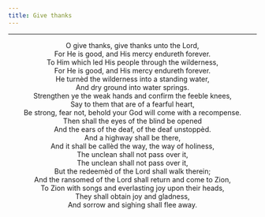 ```yaml
---
title: Give thanks
---
```


---
<center>
O give thanks, give thanks unto the Lord,<br/>
For He is good, and His mercy endureth forever.<br/>
To Him which led His people through the wilderness,<br/>
For He is good, and His mercy endureth forever.<br/>
He turnèd the wilderness into a standing water,<br/>
And dry ground into water springs.<br/>
Strengthen ye the weak hands and confirm the feeble knees,<br/>
Say to them that are of a fearful heart,<br/>
Be strong, fear not, behold your God will come with a recompense.<br/>
Then shall the eyes of the blind be opened<br/>
And the ears of the deaf, of the deaf unstoppèd.<br/>
And a highway shall be there,<br/>
And it shall be callèd the way, the way of holiness,<br/>
The unclean shall not pass over it,<br/>
The unclean shall not pass over it,<br/>
But the redeemèd of the Lord shall walk therein;<br/>
And the ransomed of the Lord shall return and come to Zion,<br/>
To Zion with songs and everlasting joy upon their heads,<br/>
They shall obtain joy and gladness,<br/>
And sorrow and sighing shall flee away.
</center>